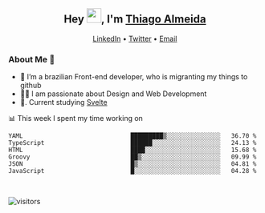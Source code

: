 

<h2 align="center">Hey <img src="https://github.com/TheDudeThatCode/TheDudeThatCode/blob/master/Assets/Hi.gif" width="29">, I'm <a href="https://www.linkedin.com/in/thiago-almeida-69785569/">Thiago Almeida</a></h2>
<p align="center">
  <a href="https://www.linkedin.com/in/thiago-almeida-69785569/">LinkedIn</a> •
  <a href="https://twitter.com/thiagoloal">Twitter</a> •
  <a href="mailto:thiagoloal@gmail.com">Email</a>
</p>

### About Me 🚀
- 🌱  I’m a brazilian Front-end developer, who is migranting my things to github</br>
- 👨‍💻  I am passionate about Design and Web Development</br>
- 📖. Current studying [Svelte](https://svelte.dev/)

<!-- ![Thiago Almeida github stats](https://github-readme-stats.vercel.app/api?username=thiagoloal&show_icons=true&hide_border=true)&nbsp;&nbsp; -->

📊 This week I spent my time working on
<!--START_SECTION:waka-->

```text
YAML                              █████████▒░░░░░░░░░░░░░░░   36.70 %
TypeScript                        ██████░░░░░░░░░░░░░░░░░░░   24.13 %
HTML                              ████░░░░░░░░░░░░░░░░░░░░░   15.68 %
Groovy                            ██▒░░░░░░░░░░░░░░░░░░░░░░   09.99 %
JSON                              █▒░░░░░░░░░░░░░░░░░░░░░░░   04.81 %
JavaScript                        █░░░░░░░░░░░░░░░░░░░░░░░░   04.28 %
```

<!--END_SECTION:waka-->

<br />

![visitors](https://visitor-badge.laobi.icu/badge?page_id=thiagoloal.thiagoloal)
